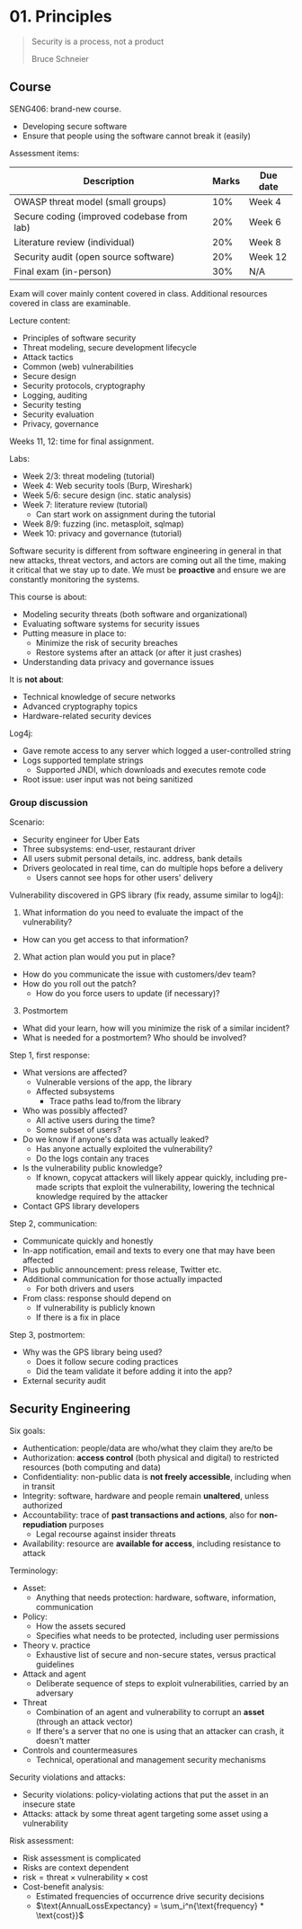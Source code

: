 # 01. Principles

> Security is a process, not a product
> 
> Bruce Schneier

## Course

SENG406: brand-new course.

- Developing secure software
- Ensure that people using the software cannot break it (easily)

Assessment items:

|                 Description                | Marks | Due date |
| ------------------------------------------ | ----- | -------- |
|      OWASP threat model (small groups)     |  10%  | Week 4   |
| Secure coding (improved codebase from lab) |  20%  | Week 6   |
|       Literature review (individual)       |  20%  | Week 8   |
|    Security audit (open source software)   |  20%  | Week 12  |
|           Final exam (in-person)           |  30%  | N/A      |

Exam will cover mainly content covered in class. Additional resources covered in class are examinable.

Lecture content:

- Principles of software security
- Threat modeling, secure development lifecycle
- Attack tactics
- Common (web) vulnerabilities
- Secure design
- Security protocols, cryptography
- Logging, auditing
- Security testing
- Security evaluation
- Privacy, governance

Weeks 11, 12: time for final assignment.

Labs:

- Week 2/3: threat modeling (tutorial)
- Week 4: Web security tools (Burp, Wireshark)
- Week 5/6: secure design (inc. static analysis)
- Week 7: literature review (tutorial)
  - Can start work on assignment during the tutorial
- Week 8/9: fuzzing (inc. metasploit, sqlmap)
- Week 10: privacy and governance (tutorial)

<!--
Software engineering is about the *process* of building software.
- Process can be applied to all contexts
- Security:
-->

Software security is different from software engineering in general in that new attacks, threat vectors, and actors are coming out all the time, making it critical that we stay up to date. We must be **proactive** and ensure we are constantly monitoring the systems.

This course is about:

- Modeling security threats (both software and organizational)
- Evaluating software systems for security issues
- Putting measure in place to:
  - Minimize the risk of security breaches
  - Restore systems after an attack (or after it just crashes)
- Understanding data privacy and governance issues

It is **not about**:

- Technical knowledge of secure networks
- Advanced cryptography topics
- Hardware-related security devices

Log4j:

- Gave remote access to any server which logged a user-controlled string
- Logs supported template strings
  - Supported JNDI, which downloads and executes remote code
- Root issue: user input was not being sanitized

### Group discussion

Scenario:

- Security engineer for Uber Eats
- Three subsystems: end-user, restaurant driver
- All users submit personal details, inc. address, bank details
- Drivers geolocated in real time, can do multiple hops before a delivery
  - Users cannot see hops for other users' delivery

Vulnerability discovered in GPS library (fix ready, assume similar to log4j):

1. What information do you need to evaluate the impact of the vulnerability?
  - How can you get access to that information?
2. What action plan would you put in place?
  - How do you communicate the issue with customers/dev team?
  - How do you roll out the patch?
    - How do you force users to update (if necessary)?
3. Postmortem
  - What did your learn, how will you minimize the risk of a similar incident?
  - What is needed for a postmortem? Who should be involved?

Step 1, first response:

- What versions are affected?
  - Vulnerable versions of the app, the library
  - Affected subsystems
    - Trace paths lead to/from the library
- Who was possibly affected?
  - All active users during the time?
  - Some subset of users?
- Do we know if anyone's data was actually leaked?
  - Has anyone actually exploited the vulnerability?
  - Do the logs contain any traces
- Is the vulnerability public knowledge?
  - If known, copycat attackers will likely appear quickly, including pre-made scripts that exploit the vulnerability, lowering the technical knowledge required by the attacker
- Contact GPS library developers

Step 2, communication:

- Communicate quickly and honestly
- In-app notification, email and texts to every one that may have been affected
- Plus public announcement: press release, Twitter etc.
- Additional communication for those actually impacted
  - For both drivers and users
- From class: response should depend on
  - If vulnerability is publicly known
  - If there is a fix in place

Step 3, postmortem:

- Why was the GPS library being used?
  - Does it follow secure coding practices
  - Did the team validate it before adding it into the app?
- External security audit

## Security Engineering

Six goals:

- Authentication: people/data are who/what they claim they are/to be
- Authorization: **access control** (both physical and digital) to restricted resources (both computing and data)
- Confidentiality: non-public data is **not freely accessible**, including when in transit
- Integrity: software, hardware and people remain **unaltered**, unless authorized
- Accountability: trace of **past transactions and actions**, also for **non-repudiation** purposes
  - Legal recourse against insider threats
- Availability: resource are **available for access**, including resistance to attack

Terminology:

- Asset:
  - Anything that needs protection: hardware, software, information, communication
- Policy:
  - How the assets secured
  - Specifies what needs to be protected, including user permissions
- Theory v. practice
  - Exhaustive list of secure and non-secure states, versus practical guidelines
- Attack and agent
  - Deliberate sequence of steps to exploit vulnerabilities, carried by an adversary
- Threat
  - Combination of an agent and vulnerability to corrupt an **asset** (through an attack vector)
  - If there's a server that no one is using that an attacker can crash, it doesn't matter
- Controls and countermeasures
  - Technical, operational and management security mechanisms

Security violations and attacks:

- Security violations: policy-violating actions that put the asset in an insecure state
- Attacks: attack by some threat agent targeting some asset using a vulnerability

Risk assessment:

- Risk assessment is complicated
- Risks are context dependent
- $\text{risk} = \text{threat} \times \text{vulnerability} \times \text{cost}$
- Cost-benefit analysis:
  - Estimated frequencies of occurrence drive security decisions
  - $\text{AnnualLossExpectancy} = \sum_i^n{\text{frequency} * \text{cost}}$
